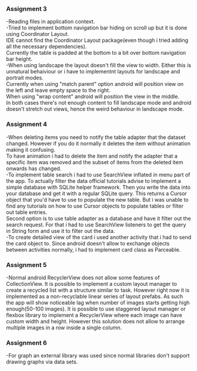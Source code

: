 ### Assignment 3  
-Reading files in application context.  
-Tried to implement bottom navigation bar hiding on scroll up but it is done using Coordinator Layout.  
IDE cannot find the Coordinator Layout package(even though i tried adding all the necessary dependencies).  
Currently the table is padded at the bottom to a bit over bottom navigation bar height.  
-When using landscape the layout doesn't fill the view to width. Either this is unnatural behaiviour or i have to implementnt layouts for landscape and portrait modes.  
Currently when using "match parent" option android will position view on the left and leave empty space to the right.   
When using "wrap content" android will position the view in the middle.  
In both cases there's not enough content to fill landscape mode and android doesn't stretch out views, hence the weird behaviour in landscape mode.    


### Assignment 4  
-When deleting items you need to notify the table adapter that the dataset changed. However if you do it normally it deletes the item without animation making it confusing.  
To have animation i had to delete the item and notify the adapter that a specific item was removed and the subset of items from the deleted item onwards has changed.  
-To implement table search i had to use SearchView inflated in menu part of the app. To actually filter the data official tutorials advise to implement a simple database with SQLite helper framework. Then you write the data into your database and get it with a regular SQLite query. This returns a Cursor object that you'd have to use to populate the new table. But i was unable to find any tutorials on how to use Cursor objects to populate tables or filter out table entries.  
Second option is to use table adapter as a database and have it filter out the search request. For that i had to use SearchView listeners to get the query in String form and use it to filter out the data.  
-To create detailed view of the card i used another activity that i had to send the card object to. Since android doesn't allow to exchange objects between activities normally, i had to implement card class as Parceable.    


### Assignment 5
-Normal android RecyclerView does not allow some features of CollectionView. It is possible to implement a custom layout manager to create a recycled list with a structure similar to task. However right now it is implemented as a non-recyclable linear series of layout prefabs. As such the app will show noticeable lag when number of images starts getting high enough(50-100 images). It is possible to use staggered layout manager or flexbox library to implement a RecyclerView where each image can have custom width and height. However this solution does not allow to arrange multiple images in a row inside a single column.

### Assignment 6
-For graph an external library was used since normal libraries don't support drawing graphs via data sets.
